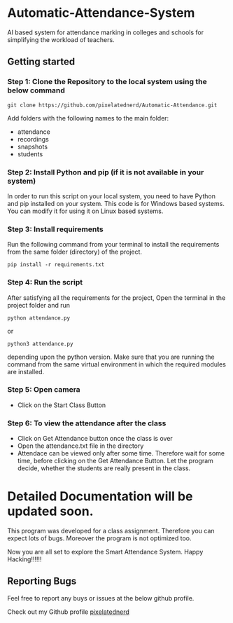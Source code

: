 # Automatic-Attendance-System 
AI based system for attendance marking in colleges and schools for simplifying the workload of teachers.


## Getting started
### Step 1: Clone the Repository to the local system using the below command
```
git clone https://github.com/pixelatednerd/Automatic-Attendance.git
```
Add folders with the following names to the main folder:
- attendance
- recordings
- snapshots
- students

### Step 2: Install Python and pip (if it is not available in your system)
In order to run this script on your local system, you need to have Python and pip installed on your system. This code is for Windows based systems. You can modify it for using it on Linux based systems. 

### Step 3: Install requirements
Run the following command from your terminal to install the requirements from the same folder (directory) of the project.
```
pip install -r requirements.txt
```

### Step 4: Run the script
After satisfying all the requirements for the project, Open the terminal in the project folder and run
```
python attendance.py
```
or
```
python3 attendance.py
```
depending upon the python version. Make sure that you are running the command from the same virtual environment in which the required modules are installed.


### Step 5: Open camera
- Click on the Start Class Button 


### Step 6: To view the attendance after the class
- Click on Get Attendance button once the class is over
- Open the attendance.txt file in the directory
- Attendace can be viewed only after some time. Therefore wait for some time, before clicking on the Get Attendance Button. Let the program decide, whether the students are really present in the class.

# Detailed Documentation will be updated soon. 
This program was developed for a class assignment. Therefore you can expect lots of bugs. Moreover the program is not optimized too. 

Now you are all set to explore the Smart Attendance System. Happy Hacking!!!!!!

## Reporting Bugs
Feel free to report any buys or issues at the below github profile.

Check out my Github profile [pixelatednerd](https://github.com/pixelatednerd)
